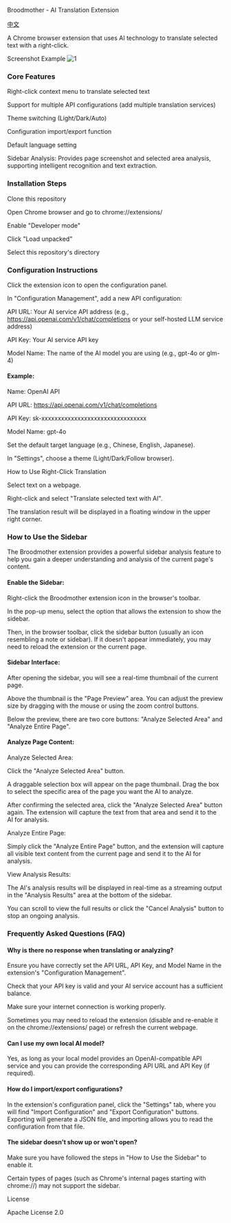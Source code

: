 Broodmother - AI Translation Extension

[中文](README_zh.md)

A Chrome browser extension that uses AI technology to translate selected text with a right-click.

Screenshot Example
![1](https://img.picgo.net/2025/06/08/1b9d92f3d6e91bcd3.gif)

### Core Features

Right-click context menu to translate selected text

Support for multiple API configurations (add multiple translation services)

Theme switching (Light/Dark/Auto)

Configuration import/export function

Default language setting

Sidebar Analysis: Provides page screenshot and selected area analysis, supporting intelligent recognition and text extraction.

### Installation Steps

Clone this repository

Open Chrome browser and go to chrome://extensions/

Enable "Developer mode"

Click "Load unpacked"

Select this repository's directory

### Configuration Instructions

Click the extension icon to open the configuration panel.

In "Configuration Management", add a new API configuration:

API URL: Your AI service API address (e.g., https://api.openai.com/v1/chat/completions or your self-hosted LLM service address)

API Key: Your AI service API key

Model Name: The name of the AI model you are using (e.g., gpt-4o or glm-4)

#### Example:

Name: OpenAI API

API URL: https://api.openai.com/v1/chat/completions

API Key: sk-xxxxxxxxxxxxxxxxxxxxxxxxxxxxxxxx

Model Name: gpt-4o

Set the default target language (e.g., Chinese, English, Japanese).

In "Settings", choose a theme (Light/Dark/Follow browser).

How to Use Right-Click Translation

Select text on a webpage.

Right-click and select "Translate selected text with AI".

The translation result will be displayed in a floating window in the upper right corner.

### How to Use the Sidebar

The Broodmother extension provides a powerful sidebar analysis feature to help you gain a deeper understanding and analysis of the current page's content.

#### Enable the Sidebar:

Right-click the Broodmother extension icon in the browser's toolbar.

In the pop-up menu, select the option that allows the extension to show the sidebar.

Then, in the browser toolbar, click the sidebar button (usually an icon resembling a note or sidebar). If it doesn't appear immediately, you may need to reload the extension or the current page.

#### Sidebar Interface:

After opening the sidebar, you will see a real-time thumbnail of the current page.

Above the thumbnail is the "Page Preview" area. You can adjust the preview size by dragging with the mouse or using the zoom control buttons.

Below the preview, there are two core buttons: "Analyze Selected Area" and "Analyze Entire Page".

#### Analyze Page Content:

Analyze Selected Area:

Click the "Analyze Selected Area" button.

A draggable selection box will appear on the page thumbnail. Drag the box to select the specific area of the page you want the AI to analyze.

After confirming the selected area, click the "Analyze Selected Area" button again. The extension will capture the text from that area and send it to the AI for analysis.

Analyze Entire Page:

Simply click the "Analyze Entire Page" button, and the extension will capture all visible text content from the current page and send it to the AI for analysis.

View Analysis Results:

The AI's analysis results will be displayed in real-time as a streaming output in the "Analysis Results" area at the bottom of the sidebar.

You can scroll to view the full results or click the "Cancel Analysis" button to stop an ongoing analysis.

### Frequently Asked Questions (FAQ)

#### Why is there no response when translating or analyzing?

Ensure you have correctly set the API URL, API Key, and Model Name in the extension's "Configuration Management".

Check that your API key is valid and your AI service account has a sufficient balance.

Make sure your internet connection is working properly.

Sometimes you may need to reload the extension (disable and re-enable it on the chrome://extensions/ page) or refresh the current webpage.

#### Can I use my own local AI model?

Yes, as long as your local model provides an OpenAI-compatible API service and you can provide the corresponding API URL and API Key (if required).

#### How do I import/export configurations?

In the extension's configuration panel, click the "Settings" tab, where you will find "Import Configuration" and "Export Configuration" buttons. Exporting will generate a JSON file, and importing allows you to read the configuration from that file.

#### The sidebar doesn't show up or won't open?

Make sure you have followed the steps in "How to Use the Sidebar" to enable it.

Certain types of pages (such as Chrome's internal pages starting with chrome://) may not support the sidebar.

License

Apache License 2.0
